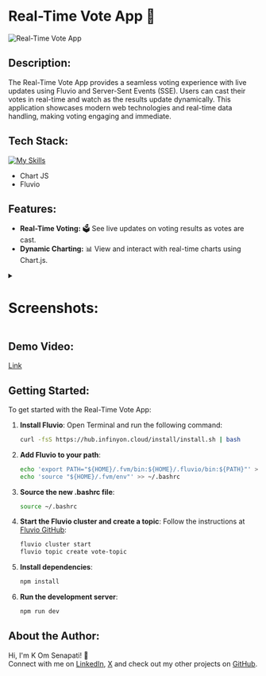# **Real-Time Vote App** 🎉

![Real-Time Vote App](https://socialify.git.ci/kom-senapati/real-time-voting-app/image?font=KoHo&name=1&owner=1&pattern=Diagonal%20Stripes&theme=Light)

## **Description:**

The Real-Time Vote App provides a seamless voting experience with live updates using Fluvio and Server-Sent Events (SSE). Users can cast their votes in real-time and watch as the results update dynamically. This application showcases modern web technologies and real-time data handling, making voting engaging and immediate.

## **Tech Stack:**

[![My Skills](https://skillicons.dev/icons?i=ts,nodejs,expressjs,html,tailwindcss)](https://skillicons.dev)

- Chart JS
- Fluvio

## **Features:**

- **Real-Time Voting:** 🗳️ See live updates on voting results as votes are cast.
- **Dynamic Charting:** 📊 View and interact with real-time charts using Chart.js.

<details>
<summary><h1><b>Screenshots:</b></h1></summary>

![image](https://github.com/user-attachments/assets/9acee59c-70b8-4241-90ed-110c942e079d)
![image](https://github.com/user-attachments/assets/d086a687-9d91-4aec-9430-eb7a9cfcfe7b)
![image](https://github.com/user-attachments/assets/9b1ca939-faf4-41c3-b41c-0f37333fed90)

</details>

## **Demo Video:**

[Link](https://www.youtube.com/watch?v=3iR6Gaa3RtA)

## **Getting Started:**

To get started with the Real-Time Vote App:

1. **Install Fluvio**: Open Terminal and run the following command:

   ```bash
   curl -fsS https://hub.infinyon.cloud/install/install.sh | bash
   ```

2. **Add Fluvio to your path**:

   ```bash
   echo 'export PATH="${HOME}/.fvm/bin:${HOME}/.fluvio/bin:${PATH}"' >> ~/.bashrc
   echo 'source "${HOME}/.fvm/env"' >> ~/.bashrc
   ```

3. **Source the new .bashrc file**:

   ```bash
   source ~/.bashrc
   ```

4. **Start the Fluvio cluster and create a topic**: Follow the instructions at [Fluvio GitHub](https://github.com/infinyon/fluvio):

   ```bash
   fluvio cluster start
   fluvio topic create vote-topic
   ```

5. **Install dependencies**:

   ```bash
   npm install
   ```

6. **Run the development server**:
   ```bash
   npm run dev
   ```

## **About the Author:**

Hi, I'm K Om Senapati! 👋  
Connect with me on [LinkedIn](https://www.linkedin.com/in/kom-senapati/), [X](https://x.com/kom_senapati) and check out my other projects on [GitHub](https://github.com/kom-senapati).
